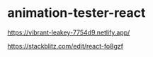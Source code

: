 # animation-tester-react

https://vibrant-leakey-7754d9.netlify.app/

https://stackblitz.com/edit/react-fo8gzf
